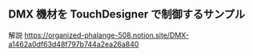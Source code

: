 ## DMX 機材を TouchDesigner で制御するサンプル

解説
https://organized-phalange-508.notion.site/DMX-a1462a0df63d48f797b744a2ea26a840
